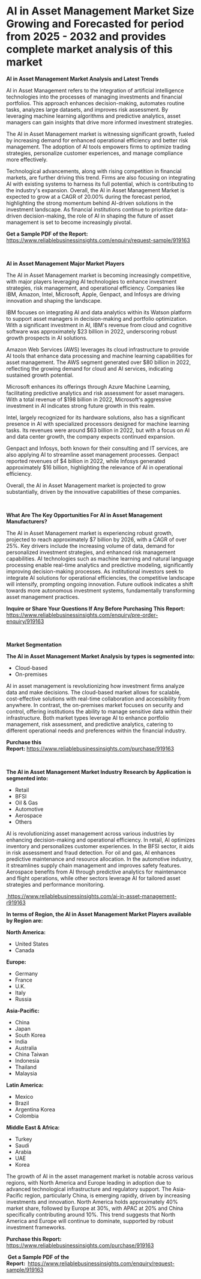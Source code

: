 <p><h1>AI in Asset Management Market Size Growing and Forecasted for period from 2025 - 2032 and provides complete market analysis of this market</h1></p><p><strong>AI in Asset Management Market Analysis and Latest Trends</strong></p>
<p><p>AI in Asset Management refers to the integration of artificial intelligence technologies into the processes of managing investments and financial portfolios. This approach enhances decision-making, automates routine tasks, analyzes large datasets, and improves risk assessment. By leveraging machine learning algorithms and predictive analytics, asset managers can gain insights that drive more informed investment strategies.</p><p>The AI in Asset Management market is witnessing significant growth, fueled by increasing demand for enhanced operational efficiency and better risk management. The adoption of AI tools empowers firms to optimize trading strategies, personalize customer experiences, and manage compliance more effectively. </p><p>Technological advancements, along with rising competition in financial markets, are further driving this trend. Firms are also focusing on integrating AI with existing systems to harness its full potential, which is contributing to the industry's expansion. Overall, the AI in Asset Management Market is expected to grow at a CAGR of 20.00% during the forecast period, highlighting the strong momentum behind AI-driven solutions in the investment landscape. As financial institutions continue to prioritize data-driven decision-making, the role of AI in shaping the future of asset management is set to become increasingly pivotal.</p></p>
<p><strong>Get a Sample PDF of the Report:&nbsp;</strong> <a href="https://www.reliablebusinessinsights.com/enquiry/request-sample/919163?utm_campaign=2313&utm_medium=2&utm_source=Github&utm_content=ia&utm_term=16042025&utm_id=ai-in-asset-management">https://www.reliablebusinessinsights.com/enquiry/request-sample/919163</a></p>
<p>&nbsp;</p>
<p><strong>AI in Asset Management Major Market Players</strong></p>
<p><p>The AI in Asset Management market is becoming increasingly competitive, with major players leveraging AI technologies to enhance investment strategies, risk management, and operational efficiency. Companies like IBM, Amazon, Intel, Microsoft, Apple, Genpact, and Infosys are driving innovation and shaping the landscape.</p><p>IBM focuses on integrating AI and data analytics within its Watson platform to support asset managers in decision-making and portfolio optimization. With a significant investment in AI, IBM's revenue from cloud and cognitive software was approximately $23 billion in 2022, underscoring robust growth prospects in AI solutions.</p><p>Amazon Web Services (AWS) leverages its cloud infrastructure to provide AI tools that enhance data processing and machine learning capabilities for asset management. The AWS segment generated over $80 billion in 2022, reflecting the growing demand for cloud and AI services, indicating sustained growth potential.</p><p>Microsoft enhances its offerings through Azure Machine Learning, facilitating predictive analytics and risk assessment for asset managers. With a total revenue of $198 billion in 2022, Microsoft's aggressive investment in AI indicates strong future growth in this realm.</p><p>Intel, largely recognized for its hardware solutions, also has a significant presence in AI with specialized processors designed for machine learning tasks. Its revenues were around $63 billion in 2022, but with a focus on AI and data center growth, the company expects continued expansion.</p><p>Genpact and Infosys, both known for their consulting and IT services, are also applying AI to streamline asset management processes. Genpact reported revenues of $4 billion in 2022, while Infosys generated approximately $16 billion, highlighting the relevance of AI in operational efficiency.</p><p>Overall, the AI in Asset Management market is projected to grow substantially, driven by the innovative capabilities of these companies.</p></p>
<p>&nbsp;</p>
<p><strong>What Are The Key Opportunities For AI in Asset Management Manufacturers?</strong></p>
<p><p>The AI in Asset Management market is experiencing robust growth, projected to reach approximately $7 billion by 2026, with a CAGR of over 25%. Key drivers include the increasing volume of data, demand for personalized investment strategies, and enhanced risk management capabilities. AI technologies such as machine learning and natural language processing enable real-time analytics and predictive modeling, significantly improving decision-making processes. As institutional investors seek to integrate AI solutions for operational efficiencies, the competitive landscape will intensify, prompting ongoing innovation. Future outlook indicates a shift towards more autonomous investment systems, fundamentally transforming asset management practices.</p></p>
<p><strong>Inquire or Share Your Questions If Any Before Purchasing This Report:</strong> <a href="https://www.reliablebusinessinsights.com/enquiry/pre-order-enquiry/919163?utm_campaign=2313&utm_medium=2&utm_source=Github&utm_content=ia&utm_term=16042025&utm_id=ai-in-asset-management">https://www.reliablebusinessinsights.com/enquiry/pre-order-enquiry/919163</a></p>
<p>&nbsp;</p>
<p><strong>Market Segmentation</strong></p>
<p><strong>The AI in Asset Management Market Analysis by types is segmented into:</strong></p>
<p><ul><li>Cloud-based</li><li>On-premises</li></ul></p>
<p><p>AI in asset management is revolutionizing how investment firms analyze data and make decisions. The cloud-based market allows for scalable, cost-effective solutions with real-time collaboration and accessibility from anywhere. In contrast, the on-premises market focuses on security and control, offering institutions the ability to manage sensitive data within their infrastructure. Both market types leverage AI to enhance portfolio management, risk assessment, and predictive analytics, catering to different operational needs and preferences within the financial industry.</p></p>
<p><strong>Purchase this Report:&nbsp;</strong><a href="https://www.reliablebusinessinsights.com/purchase/919163?utm_campaign=2313&utm_medium=2&utm_source=Github&utm_content=ia&utm_term=16042025&utm_id=ai-in-asset-management">https://www.reliablebusinessinsights.com/purchase/919163</a></p>
<p>&nbsp;</p>
<p><strong>The AI in Asset Management Market Industry Research by Application is segmented into:</strong></p>
<p><ul><li>Retail</li><li>BFSI</li><li>Oil & Gas</li><li>Automotive</li><li>Aerospace</li><li>Others</li></ul></p>
<p><p>AI is revolutionizing asset management across various industries by enhancing decision-making and operational efficiency. In retail, AI optimizes inventory and personalizes customer experiences. In the BFSI sector, it aids in risk assessment and fraud detection. For oil and gas, AI enhances predictive maintenance and resource allocation. In the automotive industry, it streamlines supply chain management and improves safety features. Aerospace benefits from AI through predictive analytics for maintenance and flight operations, while other sectors leverage AI for tailored asset strategies and performance monitoring.</p></p>
<p><a href="https://www.reliablebusinessinsights.com/ai-in-asset-management-r919163?utm_campaign=2313&utm_medium=2&utm_source=Github&utm_content=ia&utm_term=16042025&utm_id=ai-in-asset-management">&nbsp;https://www.reliablebusinessinsights.com/ai-in-asset-management-r919163</a></p>
<p><strong>In terms of Region, the AI in Asset Management Market Players available by Region are:</strong></p>
<p>
    <p> <strong> North America: </strong>
        <ul>
            <li>United States</li>
            <li>Canada</li>
        </ul>
        </p> 
    <p> <strong> Europe: </strong>
        <ul>
            <li>Germany</li>
            <li>France</li>
            <li>U.K.</li>
            <li>Italy</li>
            <li>Russia</li>
        </ul>
        </p> 
    <p> <strong> Asia-Pacific: </strong>
        <ul>
            <li>China</li>
            <li>Japan</li>
            <li>South Korea</li>
            <li>India</li>
            <li>Australia</li>
            <li>China Taiwan</li>
            <li>Indonesia</li>
            <li>Thailand</li>
            <li>Malaysia</li>
        </ul>
        </p> 
    <p> <strong> Latin America: </strong>
        <ul>
            <li>Mexico</li>
            <li>Brazil</li>
            <li>Argentina Korea</li>
            <li>Colombia</li>
        </ul>
        </p> 
    <p> <strong> Middle East & Africa: </strong>
        <ul>
            <li>Turkey</li>
            <li>Saudi</li>
            <li>Arabia</li>
            <li>UAE</li>
            <li>Korea</li>
        </ul>
    </p>
    </p>
<p><p>The growth of AI in the asset management market is notable across various regions, with North America and Europe leading in adoption due to advanced technological infrastructure and regulatory support. The Asia-Pacific region, particularly China, is emerging rapidly, driven by increasing investments and innovation. North America holds approximately 40% market share, followed by Europe at 30%, with APAC at 20% and China specifically contributing around 10%. This trend suggests that North America and Europe will continue to dominate, supported by robust investment frameworks.</p></p>
<p><strong>Purchase this Report: </strong><a href="https://www.reliablebusinessinsights.com/purchase/919163?utm_campaign=2313&utm_medium=2&utm_source=Github&utm_content=ia&utm_term=16042025&utm_id=ai-in-asset-management">https://www.reliablebusinessinsights.com/purchase/919163</a></p>
<p>&nbsp;<strong>Get a Sample PDF of the Report:&nbsp;&nbsp;</strong><a href="https://www.reliablebusinessinsights.com/enquiry/request-sample/919163?utm_campaign=2313&utm_medium=2&utm_source=Github&utm_content=ia&utm_term=16042025&utm_id=ai-in-asset-management">https://www.reliablebusinessinsights.com/enquiry/request-sample/919163</a></p>
<p><strong></strong></p>
<p><p></p><p></p><p></p></p>